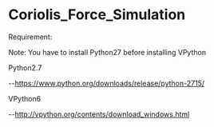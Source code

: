 # Coriolis_Force_Simulation

Requirement:

Note:  You have to install Python27 before installing VPython

Python2.7

--https://www.python.org/downloads/release/python-2715/

VPython6

--http://vpython.org/contents/download_windows.html

